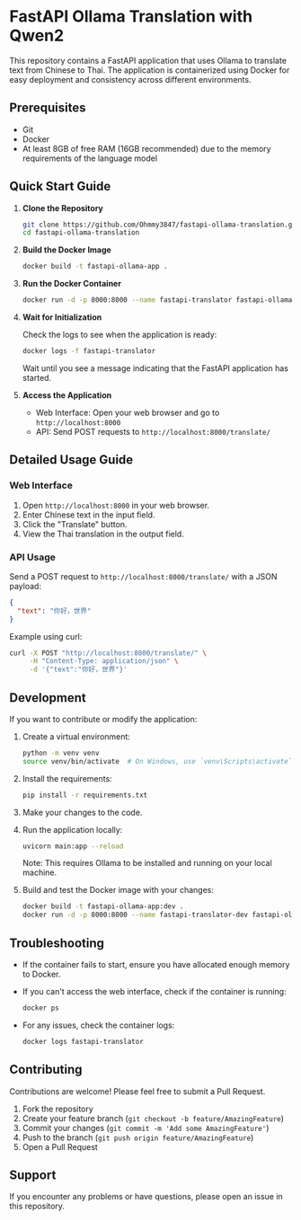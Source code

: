 # FastAPI Ollama Translation with Qwen2

This repository contains a FastAPI application that uses Ollama to translate text from Chinese to Thai. The application is containerized using Docker for easy deployment and consistency across different environments.

## Prerequisites

- Git
- Docker
- At least 8GB of free RAM (16GB recommended) due to the memory requirements of the language model

## Quick Start Guide

1. **Clone the Repository**

   ```bash
   git clone https://github.com/Ohmmy3847/fastapi-ollama-translation.git
   cd fastapi-ollama-translation
   ```

2. **Build the Docker Image**

   ```bash
   docker build -t fastapi-ollama-app .
   ```

3. **Run the Docker Container**

   ```bash
   docker run -d -p 8000:8000 --name fastapi-translator fastapi-ollama-app
   ```

4. **Wait for Initialization**

   Check the logs to see when the application is ready:

   ```bash
   docker logs -f fastapi-translator
   ```

   Wait until you see a message indicating that the FastAPI application has started.

5. **Access the Application**

   - Web Interface: Open your web browser and go to `http://localhost:8000`
   - API: Send POST requests to `http://localhost:8000/translate/`

## Detailed Usage Guide

### Web Interface

1. Open `http://localhost:8000` in your web browser.
2. Enter Chinese text in the input field.
3. Click the "Translate" button.
4. View the Thai translation in the output field.

### API Usage

Send a POST request to `http://localhost:8000/translate/` with a JSON payload:

```json
{
  "text": "你好，世界"
}
```

Example using curl:

```bash
curl -X POST "http://localhost:8000/translate/" \
     -H "Content-Type: application/json" \
     -d '{"text":"你好，世界"}'
```

## Development

If you want to contribute or modify the application:

1. Create a virtual environment:

   ```bash
   python -m venv venv
   source venv/bin/activate  # On Windows, use `venv\Scripts\activate`
   ```

2. Install the requirements:

   ```bash
   pip install -r requirements.txt
   ```

3. Make your changes to the code.

4. Run the application locally:

   ```bash
   uvicorn main:app --reload
   ```

   Note: This requires Ollama to be installed and running on your local machine.

5. Build and test the Docker image with your changes:

   ```bash
   docker build -t fastapi-ollama-app:dev .
   docker run -d -p 8000:8000 --name fastapi-translator-dev fastapi-ollama-app:dev
   ```

## Troubleshooting

- If the container fails to start, ensure you have allocated enough memory to Docker.
- If you can't access the web interface, check if the container is running:

  ```bash
  docker ps
  ```

- For any issues, check the container logs:

  ```bash
  docker logs fastapi-translator
  ```

## Contributing

Contributions are welcome! Please feel free to submit a Pull Request.

1. Fork the repository
2. Create your feature branch (`git checkout -b feature/AmazingFeature`)
3. Commit your changes (`git commit -m 'Add some AmazingFeature'`)
4. Push to the branch (`git push origin feature/AmazingFeature`)
5. Open a Pull Request

## Support

If you encounter any problems or have questions, please open an issue in this repository.
